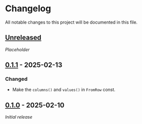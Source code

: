 # Changelog

All notable changes to this project will be documented in this file.

## [Unreleased]

_Placeholder_

## [0.1.1] - 2025-02-13

### Changed

-   Make the `columns()` and `values()` in `FromRow` const.

## [0.1.0] - 2025-02-10

_Initial release_

[Unreleased]: https://github.com/bplaat/crates/compare/bsqlite_derive%2Fv0.1.1...HEAD
[0.1.1]: https://github.com/bplaat/crates/releases/tag/bsqlite_derive%2Fv0.1.1
[0.1.0]: https://github.com/bplaat/crates/releases/tag/bsqlite_derive%2Fv0.1.0

